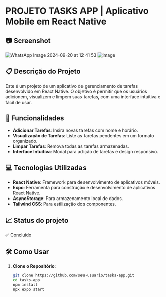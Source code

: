 # PROJETO TASKS APP | Aplicativo Mobile em React Native

## 📷 Screenshot
![WhatsApp Image 2024-09-20 at 12 41 53](https://github.com/user-attachments/assets/af43f1bb-c47f-4a36-a922-8ae61f9ad90b)
![image](https://github.com/user-attachments/assets/17113fa8-f0be-4ffe-971f-78250b13df20)


## 📋 Descrição do Projeto
Este é um projeto de um aplicativo de gerenciamento de tarefas desenvolvido em React Native. O objetivo é permitir que os usuários adicionem, visualizem e limpem suas tarefas, com uma interface intuitiva e fácil de usar.

## 🚀 Funcionalidades
- **Adicionar Tarefas**: Insira novas tarefas com nome e horário.
- **Visualização de Tarefas**: Liste as tarefas pendentes em um formato organizado.
- **Limpar Tarefas**: Remova todas as tarefas armazenadas.
- **Interface Intuitiva**: Modal para adição de tarefas e design responsivo.

## 💻 Tecnologias Utilizadas
- **React Native**: Framework para desenvolvimento de aplicativos móveis.
- **Expo**: Ferramenta para construção e desenvolvimento de aplicativos React Native.
- **AsyncStorage**: Para armazenamento local de dados.
- **Tailwind CSS**: Para estilização dos componentes.

## 📈 Status do projeto
✅ Concluído

## 🛠️ Como Usar
1. **Clone o Repositório**: 
   ```bash
   git clone https://github.com/seu-usuario/tasks-app.git
   cd tasks-app
   npm install
   npx expo start
